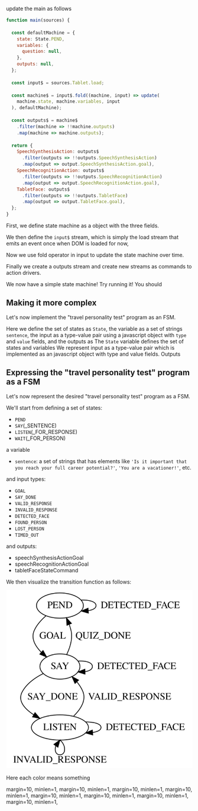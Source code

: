 <!-- The `input` function takes `sources` and uses 
The most important thing to notice here is that did here is diving the `main` function into three functions; `input`, `transition`, and `output`. -->

<!-- The input function generate the `input$` stream that emits input values 
The transition function updates the FSM using the `reduce` xstream operator, which is `Array.prototype.reduce` but start with `defaultState` and applying the accumulator function (i.e., the first argument) that takes emitted input value and the latest state machine.
Finally, the output function takes  -->






<!-- kept the variables as they were there before. rename transition => flowchart -->

update the main as follows

```js
function main(sources) {

  const defaultMachine = {
    state: State.PEND,
    variables: {
      question: null,
    },
    outputs: null,
  };

  const input$ = sources.Tablet.load;

  const machine$ = input$.fold((machine, input) => update(
    machine.state, machine.variables, input
  ), defaultMachine);

  const outputs$ = machine$
    .filter(machine => !!machine.outputs)
    .map(machine => machine.outputs);

  return {
    SpeechSynthesisAction: outputs$
      .filter(outputs => !!outputs.SpeechSynthesisAction)
      .map(output => output.SpeechSynthesisAction.goal),
    SpeechRecognitionAction: outputs$
      .filter(outputs => !!outputs.SpeechRecognitionAction)
      .map(output => output.SpeechRecognitionAction.goal),
    TabletFace: outputs$
      .filter(outputs => !!outputs.TabletFace)
      .map(output => output.TabletFace.goal),
  };
}
```

First, we define state machine as a object with the three fields.

We then define the `input$` stream, which is simply the load stream that emits an event once when DOM is loaded for now,

Now we use fold operator in input to update the state machine over time.

Finally we create a outputs stream and create new streams as commands to action drivers.

We now have a simple state machine! Try running it! You should 

<!-- Then we define the `machine$` stream using `fold` on input. This is where the `transition` is happening.

We now have a simplest state machine! -->


## Making it more complex


<!-- ### Defining inputs and outputs (and udpate the relevant code)

we'll include variable field in input

### Defining transition (and emission)

the big function

### That's it! -->






Let's now implement the "travel personality test" program as an FSM.

<!-- We'll start from representing the ["travel personality test" program](../examples/tutorials/01_personality_quiz/index.js) we implemented in the previous post extended with the first additional behavior mentioned above: looking at a person only when the robot is waiting for a person's response.
Such a program can be expressed as an FSM like this: -->



<!-- Notice that we made state names verbs.
This is because state represent an action the robot is running at the moment. -->
<!-- We make state names verbs since the FSM emits outputs that trigger actions on entering a state. -->






Here we define the set of states as `State`, the variable as a set of strings `sentence`, the input as a type-value pair using a javascript object with `type` and `value` fields, and the outputs as
The `State` variable defines the set of states and variables
We represent input as a type-value pair which is implemented as an javascript object with type and value fields.
Outputs 






## Expressing the "travel personality test" program as a FSM

Let's now represent the desired "travel personality test" program as a FSM.

We'll start from defining a set of states:

* `PEND`
* `SAY`(_SENTENCE)
* `LISTEN`(_FOR_RESPONSE)
* `WAIT`(_FOR_PERSON)

a variable

* `sentence`: a set of strings that has elements like `'Is it important that you reach your full career potential?'`, `'You are a vacationer!'`, etc.

and input types:

* `GOAL`
* `SAY_DONE`
* `VALID_RESPONSE`
* `INVALID_RESPONSE`
* `DETECTED_FACE`
* `FOUND_PERSON`
* `LOST_PERSON`
* `TIMED_OUT`

and outputs:

* speechSynthesisActionGoal
* speechRecognitionActionGoal
* tabletFaceStateCommand

We then visualize the transition function as follows:

![travel_personality_quiz_fsm](./travel_personality_quiz_fsm.svg)

Here each color means something






<!-- and define a variable `sentence` as a set of strings for storing sentences like `'Is it important that you reach your full career potential?'`, `'You are a vacationer!'`, etc.

We then define input as a tuple ()

a set of input types:

* `GOAL`
* `SAY_DONE`
* `VALID_RESPONSE`
* `INVALID_RESPONSE`
* `DETECTED_FACE`
* `FOUND_PERSON`
* `LOST_PERSON`
* `TIMED_OUT`


Notice that instead of making each sentence 

outputs are 

Then transitions could be visualized as

![travel_personality_quiz_fsm](./travel_personality_quiz_fsm.svg)

Note that self-transitions  -->






margin=10, minlen=1, 
margin=10, minlen=1, 
margin=10, minlen=1, 
margin=10, minlen=1, 
margin=10, minlen=1, 
margin=10, minlen=1, 
margin=10, minlen=1, 
margin=10, minlen=1, 






<!-- A FSM can only be in one state 
Finite state machine is a computational model for making sequential decision.
A FSM can only be in one state of the finite states, and changes its state and emits an output in response to an input.
It is composed of five parts -->



<!-- From my experience, there were two major challenges; first, clearly expressing the desired robot behavior without any implementation and second, implementing the stated behavior in a reactive programming framework.

To address the first challenge, I adopted a finite state machine, , which is widely used by roboticists as well as UX designers .
For the second challenge, I updated -->

<!-- From my experience, expressing the desired, complex human-robot interaction as a finite state machine  -->
<!-- From my experience, working with a "state" in a reactive programming framework was not trivial.
For example, to implement the first additional behavior, we need to know whether the robot is currently waiting for a human response, i.e., speech recognition action is running, or not.
However, there is no direct way to access the state of speech recognition so we need to write additional code.
In addition to the problem of representing a state, writing logic for transitioning between states can be error-prone if it is not done properly. -->




<!-- From my experience, it was not trivial.
For example, if we were to implement the behavior 1. on top of the [travel personality quiz program](../examples/tutorials/01_personality_quiz/index.js), we need to  -->


<!-- But checking whether the speech recognition is running or not requires us to monitor the goals sent to and the results the action and  -->

<!-- and "knowing" whether the robot is waiting requires remembering last value sent to or emitted from the SpeechRecognitionAction driver.

To figure out whether 

But there is no direct way to "know" the state other than 

SpeechRecognitionAction

it requires remembering last 

From my experience, working with a "state" in reactive programming in general was not trivial.
For example, to implement the first additional behavior, we need to know whether the robot is currently waiting for a human response.
However, -->


<!-- which we will have to somehow make the program to "remember" from 

However, extracting and remembering such information 

From my experience, it was easy to represent a desired complex human-robot interaction as a finite state machine but implementing the desired behavior without an abstraction quickly resulted in spaghetti code. -->


<!-- From my experience of programming social robots using the reactive programming approach, it became increasingly difficult to maintain readable code when the complexity of supported interactions grew.

However, I noticed UX designers expressed complex user interaction flow as a user flowchart, which looked very similar to finite state machine. -->




<!-- The desired complex user interactions were easy to represent as a flowchart however implementing 
The desired complex user interaction flow was easy to represent as a state machine 
In general, it especially was difficult to convert a user interaction flowchart into a reactive program.
Especially difficult when I was trying to convert.
To address the problem,  -->

<!-- the difficulty of manging as user flow became more complex.
In my experience, using the reactive programming approach,  -->

<!-- In my experience, it was very difficult to implement a complex program as I mentioned here because "state". -->

<!-- For example, in the previous example, we use a proxy to which made the code little bit difficult to read. -->
<!-- Another pattern we could use is using `reduce` , which I won't go into details at this point. -->
<!-- Another pattern we could use is using `reduce` , -->
<!-- Since FSM is natural for expressing state dependent programs, we'll use it. -->


<!-- Now, imagine extending this program to add more features, such as

1. follow face only when it is waiting for a person
2. stop asking questions if a person is not visibile on screen and resume
3. multiple inputs

Do you think you can implement them easily? why or why not? -->

<!-- In my experience, it was difficult to build complex programs because 
In my experience, it was very difficult to build complex because are stateless and need to use proxy pattern, higher-order streams, etc., to ... reduce or scan, which were all difficult to understand. -->






<!-- ## Why use FSM?

Imagine you want to  -->

<!-- Mathmatically, it is a tuple: -->

<!-- A Mealy machine is a 6-tuple {\displaystyle (S,S_{0},\Sigma ,\Lambda ,T,G)} (S, S_0, \Sigma, \Lambda, T, G) consisting of the following:

a finite set of states {\displaystyle S} S
a start state (also called initial state) {\displaystyle S_{0}} S_{0} which is an element of {\displaystyle S} S
a finite set called the input alphabet {\displaystyle \Sigma } \Sigma 
a finite set called the output alphabet {\displaystyle \Lambda } \Lambda 
a transition function {\displaystyle T:S\times \Sigma \rightarrow S} T : S \times \Sigma \rightarrow S mapping pairs of a state and an input symbol to the corresponding next state.
an output function {\displaystyle G:S\times \Sigma \rightarrow \Lambda } G:S\times \Sigma \rightarrow \Lambda  mapping pairs of a state and an input symbol to the corresponding output symbol.  
In some formulations, the transition and output functions are coalesced into a single function {\displaystyle T:S\times \Sigma \rightarrow S\times \Lambda } T:S\times \Sigma \rightarrow S\times \Lambda . -->

<!-- Why do we care about this? What is wrong with using?

Imagine

1. follow face only when it is waiting for a person
2. stop asking questions if a person is not visibile on screen
3. resume by 

For 1. you have to know whether the robot is waiting for a person or not
For 2. you have to know whether the last asked question 

Also in general

* multiple clicks; whatever
* loading action while waiting--which is what I'm doing
* disable something else while waiting
* unexpected / multiple inputs (voice & touch) -->

<!-- ## Implementing traffic light FSM and Cycle.js

TODO: Copy the example from there

```
``` -->








<!-- I'll continue from where we left off  -->

<!-- I assume you have read the previous post, [Programming a social robot using Cycle.js](./programming_socialrobot_with_cyclejs.md),  -->

<!-- I'll program a tablet face robot, a  -->
<!-- For the  introduction of social robot -->
<!-- What is a social robot? -->

<!-- In the previous post, [Programming a social robot using Cycle.js](./programming_socialrobot_with_cyclejs.md), I demonstrated how to program a social robot using reactive programming approach.
Now imagine extending ... -->

<!-- [Programming a social robot using Cycle.js](./programming_socialrobot_with_cyclejs.md) -->


<!-- Specifically, we'll update and extend the [the travel personality quiz program](https://stackblitz.com/edit/cycle-robot-drivers-tutorials-01-personality-quiz) from the previous post . -->

<!-- # Programming a social robot with a finite state machine
In this post, I'll show you how to program a social robot with 


In this post, I'll show you how to program a social robot using finite state machine (FSM).

We'll continue from [the travel personality quiz program]() we built in the previous post, [Programming a social robot using Cycle.js](./programming_socialrobot_with_cyclejs.md).

We'll build on top of using reactive programming and Cycle.js framework which I demonstrated in the previous post, [Programming a social robot using Cycle.js](./programming_socialrobot_with_cyclejs.md).
So check it out, if you haven't read it already. -->

<!-- If you are eager to get your hands dirty, jump to the [Implementing "travel personality test"](#implementing-travel-personality-test) section. -->

<!-- TODO: give a link to see the final result -->
